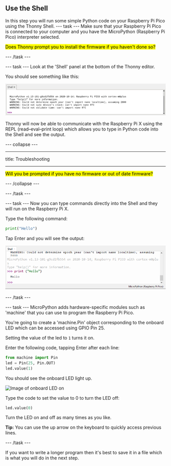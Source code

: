 ## Use the Shell

In this step you will run some simple Python code on your Raspberry Pi Pico using the Thonny Shell. 
--- task ---
Make sure that your Raspberry Pi Pico is connected to your computer and you have the MicroPython (Raspberry Pi Pico) interpreter selected.

<mark>Does Thonny prompt you to install the firmware if you haven't done so? </mark>

--- /task ---

--- task ---
Look at the 'Shell' panel at the bottom of the Thonny editor. 

You should see something like this:

![REPL initial connection messages](images/repl-connected.png)

Thonny will now be able to communicate with the Raspberry Pi X using the REPL (read–eval–print loop) which allows you to type in Python code into the Shell and see the output. 

--- collapse ---

---

title: Troubleshooting

---

<mark>Will you be prompted if you have no firmware or out of date firmware?</mark>

--- /collapse ---

--- /task ---

--- task ---
Now you can type commands directly into the Shell and they will run on the Raspberry Pi X.

Type the following command:

``` python
print("Hello")
```
Tap Enter and you will see the output:

![Print Hello output](images/print-hello-output.png)

--- /task ---

--- task ---
MicroPython adds hardware-specific modules such as 'machine' that you can use to program the Raspberry Pi Pico. 

You're going to create a 'machine.Pin' object corresponding to the onboard LED which can be accessed using GPIO Pin 25. 

Setting the value of the led to `1` turns it on. 

Enter the following code, tapping Enter after each line:

``` python
from machine import Pin
led = Pin(25, Pin.OUT)
led.value(1)
```

You should see the onboard LED light up. 

![Image of onboard LED on](images/onboard-led-on)

Type the code to set the value to 0 to turn the LED off:

``` python
led.value(0)
```

Turn the LED on and off as many times as you like. 

**Tip:** You can use the up arrow on the keyboard to quickly access previous lines. 

--- /task ---

If you want to write a longer program then it's best to save it in a file which is what you will do in the next step.


